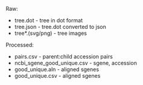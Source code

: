 Raw:

- tree.dot - tree in dot format
- tree.json - tree.dot converted to json
- tree*.(svg/png) - tree images

Processed:
- pairs.csv - parent:child accession pairs 
- ncbi_sgene_good_unique.csv - sgene, accession
- good_unique.aln - aligned sgenes
- good_unique.csv - aligned sgenes
